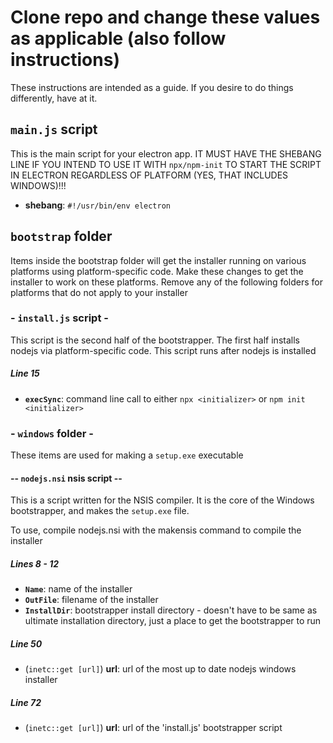 # Clone repo and change these values as applicable (also follow instructions)

These instructions are intended as a guide. If you desire to do things differently, have at it.

## `main.js` script

This is the main script for your electron app. IT MUST HAVE THE SHEBANG LINE IF YOU INTEND TO USE IT WITH `npx/npm-init` TO START THE SCRIPT IN ELECTRON REGARDLESS OF PLATFORM (YES, THAT INCLUDES WINDOWS)!!!

- __shebang__: `#!/usr/bin/env electron`

## `bootstrap` folder

Items inside the bootstrap folder will get the installer running on various platforms using platform-specific code. Make these changes to get the installer to work on these platforms. Remove any of the following folders for platforms that do not apply to your installer

### - `install.js` script -

This script is the second half of the bootstrapper. The first half installs nodejs via platform-specific code. This script runs after nodejs is installed

##### Line 15

- __`execSync`__: command line call to either `npx <initializer>` or `npm init <initializer>`

### - `windows` folder -

These items are used for making a `setup.exe` executable

#### -- `nodejs.nsi` nsis script --

This is a script written for the NSIS compiler. It is the core of the Windows bootstrapper, and makes the `setup.exe` file.

To use, compile nodejs.nsi with the makensis command to compile the installer

##### Lines 8 - 12

- __`Name`__: name of the installer
- __`OutFile`__: filename of the installer
- __`InstallDir`__: bootstrapper install directory - doesn't have to be same as ultimate installation directory, just a place to get the bootstrapper to run

##### Line 50

- (`inetc::get [url]`) __url__: url of the most up to date nodejs windows installer

##### Line 72

- (`inetc::get [url]`) __url__: url of the 'install.js' bootstrapper script
